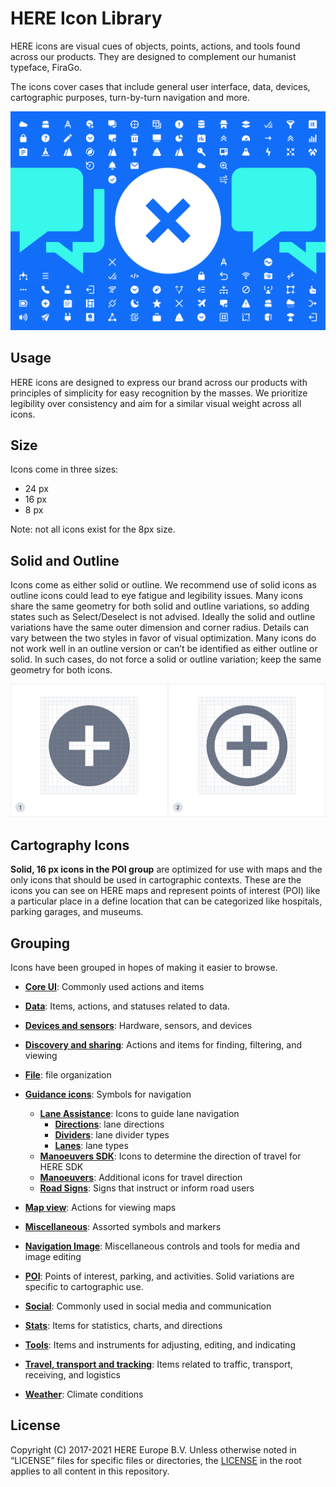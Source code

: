# HERE Icon Library

HERE icons are visual cues of objects, points, actions, and tools found across our products. They are designed to complement our humanist typeface, FiraGo. 
 
The icons cover cases that include general user interface, data, devices, cartographic purposes, turn-by-turn navigation and more.

![icons_overview](images/overview.svg)

## Usage

HERE icons are designed to express our brand across our products with principles of simplicity for easy recognition by the masses. We prioritize legibility over consistency and aim for a similar visual weight across all icons.  

## Size

Icons come in three sizes: 
- 24 px 
- 16 px
- 8 px

Note: not all icons exist for the 8px size.  

## Solid and Outline

Icons come as either solid or outline. We recommend use of solid icons as outline icons could lead to eye fatigue and legibility issues.
Many icons share the same geometry for both solid and outline variations, so adding states such as Select/Deselect is not advised. 
Ideally the solid and outline variations have the same outer dimension and corner radius. Details can vary between the two styles in favor of visual optimization. Many icons do not work well in an outline version or can’t be identified as either outline or solid. In such cases, do not force a solid or outline variation; keep the same geometry for both icons.  

![Solid or outline](images/solid_outline.svg)

## Cartography Icons 
**Solid, 16 px icons in the POI group** are optimized for use with maps and the only icons that should be used in cartographic contexts. These are the icons you can see on HERE maps and represent points of interest (POI) like a particular place in a define location that can be categorized like hospitals, parking garages, and museums.  

## Grouping 
Icons have been grouped in hopes of making it easier to browse.  
 
- **[Core UI](icons/core-ui)**: Commonly used actions and items 
 
- **[Data](icons/data)**: Items, actions, and statuses related to data.  
 
- **[Devices and sensors](icons/devices-sensors)**: Hardware, sensors, and devices 
 
- **[Discovery and sharing](icons/discovery-sharing)**: Actions and items for finding, filtering, and viewing 

- **[File](icons/file)**:  file organization
 
- **[Guidance icons](icons/guidance-tools)**: Symbols for navigation
    - **[Lane Assistance](icons/guidance-icons/lane-assistance)**: Icons to guide lane navigation
        - **[Directions](icons/guidance-icons/lane-assistance/directions)**: lane directions
        - **[Dividers](icons/guidance-icons/lane-assistance/dividers)**: lane divider types
        - **[Lanes](icons/guidance-icons/lane-assistance/lanes)**: lane types
    - **[Manoeuvers SDK](icons/guidance-icons/manoeuvers-sdk)**:  Icons to determine the direction of travel for HERE SDK
    - **[Manoeuvers](icons/guidance-icons/manoeuvers)**:  Additional icons for travel direction
    - **[Road Signs](icons/guidance-icons/road-signs)**: Signs that instruct or inform road users
 
- **[Map view](icons/map-view)**: Actions for viewing maps 
 
- **[Miscellaneous](icons/misc)**: Assorted symbols and markers  
 
- **[Navigation Image](icons/navigation-image)**: Miscellaneous controls and tools for media and image editing 
 
- **[POI](icons/poi)**: Points of interest, parking, and activities. Solid variations are specific to cartographic use. 
 
- **[Social](icons/social)**: Commonly used in social media and communication 
 
- **[Stats](icons/stats)**: Items for statistics, charts, and directions 
 
- **[Tools](icons/tools)**: Items and instruments for adjusting, editing, and indicating  
 
- **[Travel, transport and tracking](travel-transport-tracking)**: Items related to traffic, transport, receiving, and logistics 
 
- **[Weather](icons/weather)**: Climate conditions

## License 

Copyright (C) 2017-2021 HERE Europe B.V. 
Unless otherwise noted in “LICENSE” files for specific files or directories, the [LICENSE](LICENSE) in the root applies to all content in this repository. 
